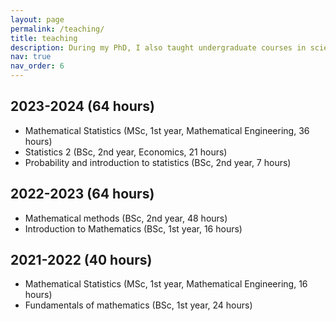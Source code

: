 ```yaml
---
layout: page
permalink: /teaching/
title: teaching
description: During my PhD, I also taught undergraduate courses in science and economics, as well as master's level courses within the Mathematical Engineering master program of Université Côte d'Azur. 
nav: true
nav_order: 6
---
```


## 2023-2024 (64 hours)
* Mathematical Statistics (MSc, 1st year, Mathematical Engineering, 36 hours)
* Statistics 2 (BSc, 2nd year, Economics, 21 hours)
* Probability and introduction to statistics (BSc, 2nd year, 7 hours)
  
## 2022-2023 (64 hours)
* Mathematical methods (BSc, 2nd year, 48 hours)
* Introduction to Mathematics (BSc, 1st year, 16 hours)

## 2021-2022 (40 hours)
* Mathematical Statistics (MSc, 1st year, Mathematical Engineering, 16 hours)
* Fundamentals of mathematics (BSc, 1st year, 24 hours)
